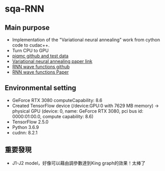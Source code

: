 # sqa-RNN

## Main purpose

* Implementation of the "Variational neural annealing" work from cython code to cudac++.
* Turn CPU to GPU
* [piqmc github and test data](https://github.com/therooler/piqmc/tree/94da169e2c51bb6e951c310c846ad8edc0316ac7)
* [Variational neural annealing paper link](https://arxiv.org/abs/2101.10154)
* [RNN wave functions github](https://github.com/mhibatallah/RNNWavefunctions)
* [RNN wave functions Paper](https://journals.aps.org/prresearch/abstract/10.1103/PhysRevResearch.2.023358)

## Environmental setting
* GeForce RTX 3080 computeCapability: 8.6
* Created TensorFlow device (/device:GPU:0 with 7629 MB memory) -> physical GPU (device: 0, name: GeForce RTX 3080, pci bus id: 0000:01:00.0, compute capability: 8.6)
* TensorFlow 2.5.0
* Python 3.6.9
* cudnn: 8.2.1

## 重要發現
* J1-J2 model，好像可以藉由調參數達到King graph的效果！太棒了
